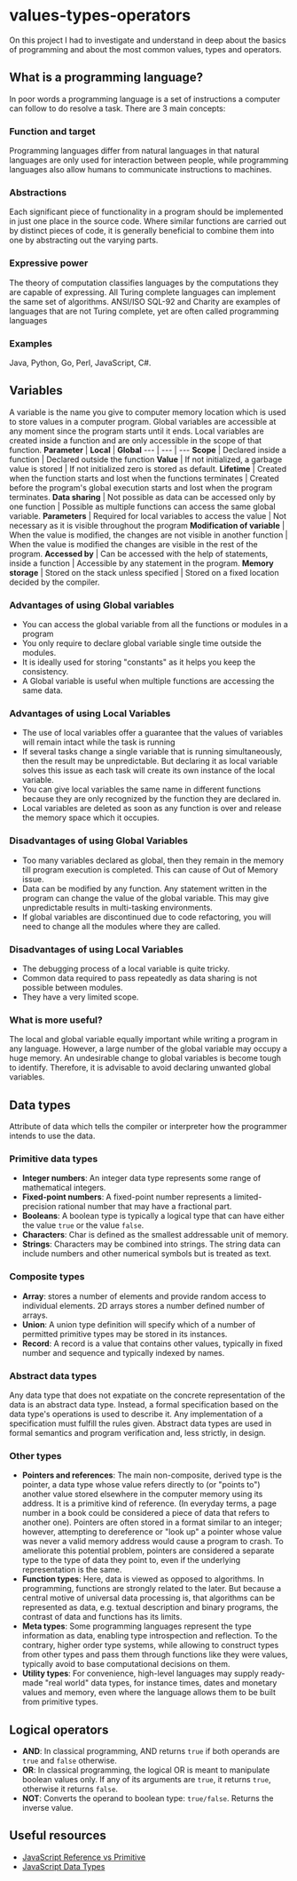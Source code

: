 # values-types-operators
On this project I had to investigate and understand in deep about the basics of programming and about the most common values, types and operators.

## What is a programming language?
In poor words a programming language is a set of instructions a computer can follow to do resolve a task. There are 3 main concepts:
### Function and target
Programming languages differ from natural languages in that natural languages are only used for interaction between people, while programming languages also allow humans to communicate instructions to machines.
### Abstractions
Each significant piece of functionality in a program should be implemented in just one place in the source code. Where similar functions are carried out by distinct pieces of code, it is generally beneficial to combine them into one by abstracting out the varying parts.
### Expressive power
The theory of computation classifies languages by the computations they are capable of expressing. All Turing complete languages can implement the same set of algorithms. ANSI/ISO SQL-92 and Charity are examples of languages that are not Turing complete, yet are often called programming languages
### Examples
Java, Python, Go, Perl, JavaScript, C#.

## Variables
A variable is the name you give to computer memory location which is used to store values in a computer program. Global variables are accessible at any moment since the program starts until it ends. Local variables are created inside a function and are only accessible in the scope of that function.
**Parameter** | **Local** | **Global**
--- | --- | ---
**Scope** | Declared inside a function | Declared outside the function
**Value** | If not initialized, a garbage value is stored | If not initialized zero is stored as default.
**Lifetime** | Created when the function starts and lost when the functions terminates | Created before the program's global execution starts and lost when the program terminates.
**Data sharing** | Not possible as data can be accessed only by one function | Possible as multiple functions can access the same global variable.
**Parameters** | Required for local variables to access the value | Not necessary as it is visible throughout the program
**Modification of variable** | When the value is modified, the changes are not visible in another function | When the value is modified the changes are visible in the rest of the program.
**Accessed by** | Can be accessed with the help of statements, inside a function | Accessible by any statement in the program.
**Memory storage** | Stored on the stack unless specified | Stored on a fixed location decided by the compiler.

### Advantages of using Global variables
* You can access the global variable from all the functions or modules in a program
* You only require to declare global variable single time outside the modules.
* It is ideally used for storing "constants" as it helps you keep the consistency.
* A Global variable is useful when multiple functions are accessing the same data.

### Advantages of using Local Variables
* The use of local variables offer a guarantee that the values of variables will remain intact while the task is running
* If several tasks change a single variable that is running simultaneously, then the result may be unpredictable. But declaring it as local variable solves this issue as each task will create its own instance of the local variable.
* You can give local variables the same name in different functions because they are only recognized by the function they are declared in.
* Local variables are deleted as soon as any function is over and release the memory space which it occupies.

### Disadvantages of using Global Variables
* Too many variables declared as global, then they remain in the memory till program execution is completed. This can cause of Out of Memory issue.
* Data can be modified by any function. Any statement written in the program can change the value of the global variable. This may give unpredictable results in multi-tasking environments.
* If global variables are discontinued due to code refactoring, you will need to change all the modules where they are called.

### Disadvantages of using Local Variables
* The debugging process of a local variable is quite tricky.
* Common data required to pass repeatedly as data sharing is not possible between modules.
* They have a very limited scope.

### What is more useful?
The local and global variable equally important while writing a program in any language. However, a large number of the global variable may occupy a huge memory. An undesirable change to global variables is become tough to identify. Therefore, it is advisable to avoid declaring unwanted global variables.

## Data types
Attribute of data which tells the compiler or interpreter how the programmer intends to use the data.

### Primitive data types
* **Integer numbers**: An integer data type represents some range of mathematical integers.
* **Fixed-point numbers**: A fixed-point number represents a limited-precision rational number that may have a fractional part.
* **Booleans**: A boolean type is typically a logical type that can have either the value `true` or the value `false`.  
* **Characters**: Char is defined as the smallest addressable unit of memory.
* **Strings**: Characters may be combined into strings. The string data can include numbers and other numerical symbols but is treated as text.

### Composite types
* **Array**: stores a number of elements and provide random access to individual elements. 2D arrays stores a number defined number of arrays.
* **Union**: A union type definition will specify which of a number of permitted primitive types may be stored in its instances.
* **Record**: A record is a value that contains other values, typically in fixed number and sequence and typically indexed by names.

### Abstract data types
Any data type that does not expatiate on the concrete representation of the data is an abstract data type. Instead, a formal specification based on the data type's operations is used to describe it. Any implementation of a specification must fulfill the rules given. Abstract data types are used in formal semantics and program verification and, less strictly, in design.

### Other types
* **Pointers and references**: The main non-composite, derived type is the pointer, a data type whose value refers directly to (or "points to") another value stored elsewhere in the computer memory using its address. It is a primitive kind of reference. (In everyday terms, a page number in a book could be considered a piece of data that refers to another one). Pointers are often stored in a format similar to an integer; however, attempting to dereference or "look up" a pointer whose value was never a valid memory address would cause a program to crash. To ameliorate this potential problem, pointers are considered a separate type to the type of data they point to, even if the underlying representation is the same.
* **Function types**: Here, data is viewed as opposed to algorithms. In programming, functions are strongly related to the later. But because a central motive of universal data processing is, that algorithms can be represented as data, e.g. textual description and binary programs, the contrast of data and functions has its limits.
* **Meta types**: Some programming languages represent the type information as data, enabling type introspection and reflection. To the contrary, higher order type systems, while allowing to construct types from other types and pass them through functions like they were values, typically avoid to base computational decisions on them.
* **Utility types**: For convenience, high-level languages may supply ready-made "real world" data types, for instance times, dates and monetary values and memory, even where the language allows them to be built from primitive types.

## Logical operators
* **AND**: In classical programming, AND returns `true` if both operands are `true` and `false` otherwise.
* **OR**: In classical programming, the logical OR is meant to manipulate boolean values only. If any of its arguments are `true`, it returns `true`, otherwise it returns `false`.
* **NOT**: Converts the operand to boolean type: `true/false`. Returns the inverse value.

## Useful resources
* [JavaScript Reference vs Primitive](https://www.youtube.com/watch?v=9ooYYRLdg_g)
* [JavaScript Data Types](https://www.youtube.com/watch?v=edlFjlzxkSI)
